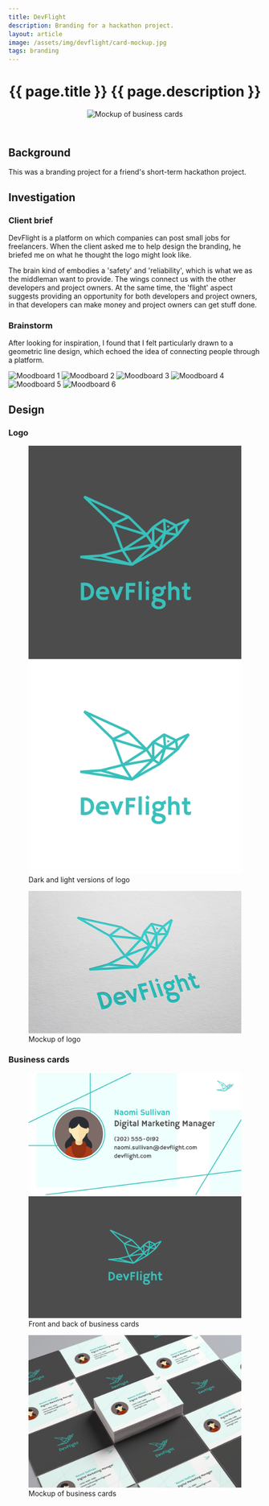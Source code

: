 ```yaml
---
title: DevFlight
description: Branding for a hackathon project.
layout: article
image: /assets/img/devflight/card-mockup.jpg
tags: branding
---
```


<header class="intro">
    <h1 class="details">{{ page.title }}
        <span class="subtitle">{{ page.description }}</span>
    </h1>
    <figure>
        <img src="{{ page.image }}" alt="Mockup of business cards">
    </figure>
</header>

## Background

This was a branding project for a friend's short-term hackathon project.

## Investigation

### Client brief

DevFlight is a platform on which companies can post small jobs for freelancers. When the client asked me to help design the branding, he briefed me on what he thought the logo might look like.

The brain kind of embodies a 'safety' and 'reliability', which is what we as the middleman want to provide. The wings connect us with the other developers and project owners. At the same time, the 'flight' aspect suggests providing an opportunity for both developers and project owners, in that developers can make money and project owners can get stuff done.

### Brainstorm

After looking for inspiration, I found that I felt particularly drawn to a geometric line design, which echoed the idea of connecting people through a platform.

<div class="moodboard">
    <img src="https://cdn.dribbble.com/users/1166748/screenshots/2752181/sparrow.jpg" alt="Moodboard 1">
    <img src="https://cdn.dribbble.com/users/274026/screenshots/2090213/111.png" alt="Moodboard 2">
    <img src="https://scontent-hkg3-1.cdninstagram.com/t51.2885-15/e15/11337199_634938899970308_1563053250_n.jpg" alt="Moodboard 3">
    <img src="https://scontent-hkg3-1.cdninstagram.com/t51.2885-15/s640x640/sh0.08/e35/10431984_856868447683108_449189966_n.jpg" alt="Moodboard 4">
    <img src="https://img0.etsystatic.com/073/0/10962041/il_570xN.821666392_esrq.jpg" alt="Moodboard 5">
    <img src="http://www.dubuddha.org/wp-content/uploads/2015/07/Geometry-Swallow-Tattoo-on-Ribs-by-Rob-Green.jpg" alt="Moodboard 6">
</div>

## Design

### Logo

<figure>
    <div class="two">
        <img src="/assets/img/devflight/logo-dark.png" alt="Dark logo">
        <img src="/assets/img/devflight/logo-light.png" alt="Light logo">
    </div>
    <figcaption>Dark and light versions of logo</figcaption>
</figure>
<figure>
    <img src="/assets/img/devflight/logo-mockup.jpg" alt="Mockup of logo">
    <figcaption>Mockup of logo</figcaption>
</figure>

### Business cards

<figure>
    <div class="two">
        <img src="/assets/img/devflight/card-front.png" alt="Front of card">
        <img src="/assets/img/devflight/card-back.png" alt="Back of card">
    </div>
    <figcaption>Front and back of business cards</figcaption>
</figure>
<figure>
    <img src="/assets/img/devflight/card-mockup.jpg" alt="Mockup of business cards">
    <figcaption>Mockup of business cards</figcaption>
</figure>